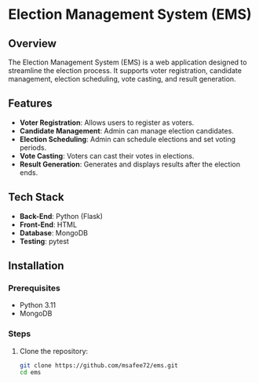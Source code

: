 # Election Management System (EMS)

## Overview
The Election Management System (EMS) is a web application designed to streamline the election process. It supports voter registration, candidate management, election scheduling, vote casting, and result generation.

## Features
- **Voter Registration**: Allows users to register as voters.
- **Candidate Management**: Admin can manage election candidates.
- **Election Scheduling**: Admin can schedule elections and set voting periods.
- **Vote Casting**: Voters can cast their votes in elections.
- **Result Generation**: Generates and displays results after the election ends.

## Tech Stack
- **Back-End**: Python (Flask)
- **Front-End**: HTML
- **Database**: MongoDB
- **Testing**: pytest

## Installation

### Prerequisites
- Python 3.11
- MongoDB

### Steps

1. Clone the repository:
   ```bash
   git clone https://github.com/msafee72/ems.git
   cd ems
